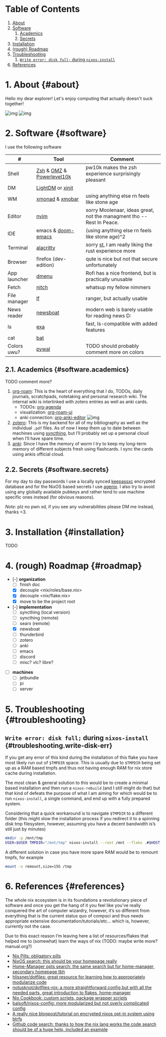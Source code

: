 # Table of Contents

1. [About](#about)
2. [Software](#software)
    1. [Academics](#software.academics)
    2. [Secrets](#software.secrets)
3. [Installation](#installation)
4. [(rough) Roadmap](#roadmap)
5. [Troubleshooting](#troubleshooting)
    1. [`Write error: disk full;` during `nixos-install`](#troubleshooting.write-disk-err)
6. [References](#references)

# 1. About {#about}

Hello my dear explorer! Let's enjoy computing that actually doesn't suck together!

![img](assets/images/showcase_1.png)
![img](assets/images/showcase_2.png)

# 2. Software {#software}

I use the following software

| #            | Tool                      | Comment                                               |
|--------------|---------------------------|-------------------------------------------------------|
| Shell        | [Zsh](https://www.zsh.org/) & [OMZ](https://ohmyz.sh/) & [Powerlevel10k](https://github.com/romkatv/powerlevel10k) | pw10k makes the zsh experience surprisingly pleasant  |
| DM           | [LightDM](https://github.com/canonical/lightdm) or [xinit](https://www.x.org/archive/X11R6.8.1/doc/xinit.1.html) |                                                       |
| WM           | [xmonad](https://github.com/xmonad/xmonad) & [xmobar](https://github.com/jaor/xmobar)           | using anything else rn feels like stone age           |
| Editor       | [nvim](https://github.com/neovim/neovim)                      | sorry Moolenaar, ideas great, not the managment tho -- Rest In Peace.   |
| IDE          | emacs & [doom-emacs](https://github.com/hlissner/doom-emacs)        | (using anything else rn feels like stone age)^2       |
| Terminal     | [alacritty](https://github.com/alacritty/alacritty)                 | sorry [st](https://st.suckless.org/), I am really liking the rust experience more |
| Browser      | firefox (dev-edition)     | qute is nice but not that secure unfortunately        |
| App launcher | [dmenu](https://tools.suckless.org/dmenu/)                     | Rofi has a nice frontend, but is practically unusable |
| Fetch        | [nitch](https://github.com/ssleert/nitch)                     | whatsup my fellow nimmers                             |
| File manager | [lf](https://github.com/gokcehan/lf)                            | ranger, but actually usable                           |
| News reader  | [newsboat](https://newsboat.org/)                  | modern web is barely usable for reading news D:       |
| ls           | [exa](https://github.com/ogham/exa)                       | fast, ls-compatible with added features               |
| cat          | [bat](https://github.com/sharkdp/bat)                       |                                                       |
| Colors uwu?  | [pywal](https://github.com/dylanaraps/pywal)                     | TODO should probably comment more on colors           |


## 2.1. Academics {#software.academics}

TODO comment more?

1. [org-roam](https://www.orgroam.com/): This is the heart of everything that I do, TODOs, daily
   journals, scratchpads, notetaking and personal research wiki. The internal
   wiki is interlinked with zotero entries as well as anki cards.
    - TODOs: [org-agenda](https://orgmode.org/manual/Agenda-Views.html)
    - visualization: [org-roam-ui](https://github.com/org-roam/org-roam-ui)
    - anki connection: [org-anki-editor](https://github.com/louietan/anki-editor)
    ![img](assets/images/showcase_org_roam_ui.png)
2. [zotero](https://www.zotero.org/): This is my backend for all of my bibliography as well as the
   individual `.pdf` files. As of now I keep them up to date between machines
   using [syncthing](https://syncthing.net/), but I&rsquo;ll probably set up a personal cloud when I&rsquo;ll
   have spare time.
3. [anki](https://apps.ankiweb.net/): Since I have the memory of worm I try to keep my long-term
   memory of different subjects fresh using flashcards. I sync the cards
   using ankis official cloud.

## 2.2. Secrets {#software.secrets}

For my day to day passwords I use a locally synced [keepassxc](https://keepassxc.org/) encrypted
database and for the NixOS based secrets I use [agenix](https://github.com/ryantm/agenix). I also try to avoid
using any globally available pubkeys and rather tend to use machine specific
ones instead (for obvious reasons).

*Note*: plz no pwn xd, if you see any vulnerabilities please DM me instead,
thanks <3.

# 3. Installation {#installation}

TODO

# 4. (rough) Roadmap {#roadmap}

- [-] ****organization****
    - [ ] finish doc
    - [x] decouple <nix/roles/base.nix>
    - [x] decouple <nix/flake.nix>
    - [x] move <nix/> to be the project root
-   [-] ****implementation****
    - [ ] syncthing (local version)
    - [ ] syncthing (remote)
    - [ ] searx (remote)
    - [X] newsboat
    - [ ] thunderbird
    - [ ] zotero
    - [ ] anki
    - [ ] emacs
    - [ ] discord
    - [ ] misc? vlc? libre?
-   [ ] ****machines****
    - [ ] jetbundle
    - [ ] pi
    - [ ] server

# 5. Troubleshooting {#troubleshooting}

## `Write error: disk full;` during `nixos-install` {#troubleshooting.write-disk-err}

If you get any error of this kind during the installation of this flake
you have most likely run out of `$TMPDIR` space. This is usually due
to `$TMPDIR` being set up as a RAM based tmpfs and thus not having enough
RAM for nix store cache during installation.

The most clean & general solution to this would be to create a minimal
based installation and then run a `nixos-rebuild` (and I still might do that)
but that kind of defeats the purpose of what I am aiming for which would be
to run `nixos-install`, a single command, and end up with a fully prepared
system.

Considering that a quick workaround is to navigate `$TMPDIR` to a different
folder (this might slow the installation process if you redirect it to a
spinning disk tmp filesystem, however, assuming you have a decent bandwidth
is&rsquo;s still just by minutes)

```bash
mkdir -p /mnt/tmp
USER=$USER TMPDIR="/mnt/tmp" nixos-install --root /mnt --flake .#$HOST
```

A different solution in case you have more spare RAM would be to remount
tmpfs, for example

```bash
mount -o remount,size=15G /tmp
```

# 6. References {#references}

The whole nix ecosystem is in its foundations a revolutionary piece of
software and once you get the hang of it you feel like you&rsquo;ve really
conquered the art of computer wizardry, however, it&rsquo;s so different from
everything that is the current status quo of compsci and thus needs
appropriate extensive documentation/tutorials/etc&#x2026; which is, however,
currently not the case.

Due to this exact reason I&rsquo;m leaving here a list of resources/flakes that
helped me to (somewhat) learn the ways of nix (TODO: maybe write more? manual.org?)

-   [Nix Pills: obligatory pills](https://nixos.org/guides/nix-pills/)
-   [NixOS search: this should be your homepage really](https://search.nixos.org/options)
-   [Home-Manager opts search: the same search but for home-manager, secondary homepage tbh](https://mipmip.github.io/home-manager-option-search/)
-   [hlissner/dotfiles: great resource for learning how to appropriately modularize code](https://github.com/hlissner/dotfiles)
-   [notusknot/dotfiles-nix: a more straightforward config but with all the needed parts, great introduction to flakes, home-manager](https://github.com/notusknot/dotfiles-nix)
-   [Nix Cookbook: custom scripts, package wrapper scripts](https://nixos.wiki/wiki/Nix_Cookbook)
-   [balsoft/nixos-config: more modularized but not overly complicated config](https://github.com/balsoft/nixos-config)
-   [A really nice blogpost/tutorial on encrypted nixos opt-in system using btrfs](https://mt-caret.github.io/blog/posts/2020-06-29-optin-state.html)
-   [Github code search: thanks to how the nix lang works the code search should be of a huge help, included an example](https://github.com/search?q=pkgs.writeShellScriptBin+language%3ANix&type=code&l=Nix)
